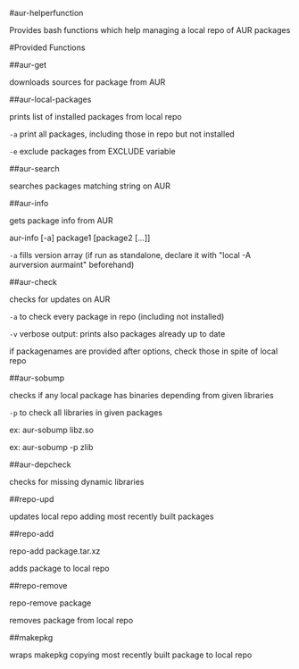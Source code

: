 
#aur-helperfunction



Provides bash functions which help managing a local repo of AUR packages



#Provided Functions

##aur-get 

downloads sources for package from AUR

##aur-local-packages 

prints list of installed packages from local repo

`-a` print all packages, including those in repo but not installed

`-e` exclude packages from EXCLUDE variable

##aur-search 

searches packages matching string on AUR

##aur-info 

gets package info from AUR

aur-info [-a] package1 [package2 [...]]

`-a` fills version array (if run as standalone, declare it with "local -A aurversion aurmaint" beforehand)

##aur-check 

checks for updates on AUR

`-a` to check every package in repo (including not installed)

`-v` verbose output: prints also packages already up to date

if packagenames are provided after options, check those in spite of local repo

##aur-sobump 

checks if any local package has binaries depending from given libraries

`-p` to check all libraries in given packages

ex: aur-sobump libz.so

ex: aur-sobump -p zlib

##aur-depcheck 

checks for missing dynamic libraries

##repo-upd 

updates local repo adding most recently built packages

##repo-add 

repo-add package.tar.xz

adds package to local repo

##repo-remove 

repo-remove package

removes package from local repo

##makepkg 

wraps makepkg copying most recently built package to local repo
